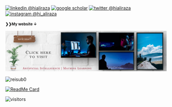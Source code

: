 



<div align="left"> 
  <p><a href="https://www.linkedin.com/in/hialiraza"><img alt="linkedin @hialiraza" align="center" src="https://img.shields.io/badge/LinkedIn-HIALIRAZA-blue?logo=linkedin&logoColor=white&style=flat-square" /></a>
    <a href="https://scholar.google.com/citations?user=SbQusV8AAAAJ&hl=en"><img alt="google scholar" align="center" src="https://img.shields.io/badge/Google_Scholar-ALIRAZA-blue?logo=google-scholar&logoColor=white&style=flat-square" /></a> <a href="https://twitter.com/hi_aliraza"><img alt="twitter @hialiraza" align="center" src="https://img.shields.io/badge/Twitter-HI__ALIRAZA-blue?logo=twitter&logoColor=white&style=flat-square" /></a> <a href="https://www.instagram.com/hi_aliraza/"><img alt="instagram @hi_aliraza" align="center" src="https://img.shields.io/badge/Instagram-HI__ALIRAZA-blue?logo=instagram&logoColor=white&style=flat-square" /></a>
    </p> 
          
</div>
 
 <small><strong>❯❯My website &darr;</strong></small>
 
[
![my website](cover.jpg)][website]

<p align="left">
  <img src="https://github-readme-stats.vercel.app/api?username=aliraza-ece&show_icons=true&count_private=true&hide_border=true&custom_title=My Github Stats " alt="reisub0" /> </p>

[![ReadMe Card](https://github-readme-stats.vercel.app/api/pin/?username=SimonEnsemble&repo=mpn_charges)](https://github.com/anuraghazra/github-readme-stats)

![visitors](https://visitor-badge.glitch.me/badge?page_id=aliraza-ece.aliraza-ece)


[website]: http://aliraza-ece.github.io/

